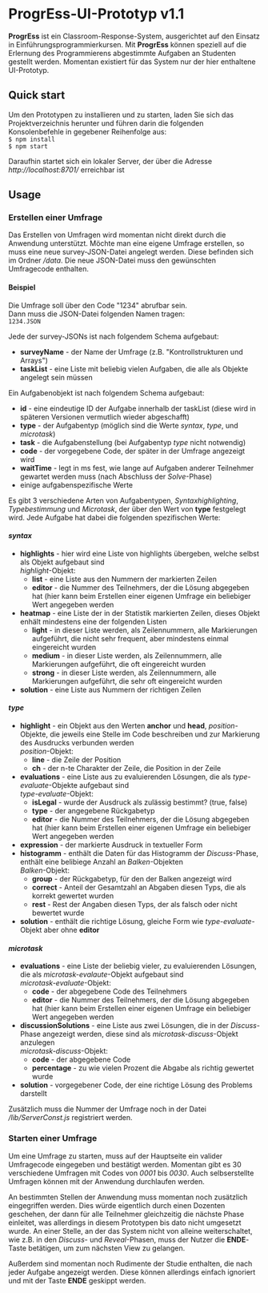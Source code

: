 # ProgrEss-UI-Prototyp v1.1
**ProgrEss** ist ein Classroom-Response-System, ausgerichtet auf den Einsatz in Einführungsprogrammierkursen. Mit **ProgrEss** können speziell auf die Erlernung des Programmierens abgestimmte Aufgaben an Studenten gestellt werden. Momentan existiert für das System nur der hier enthaltene UI-Prototyp.

## Quick start
Um den Prototypen zu installieren und zu starten, laden Sie sich das Projektverzeichnis herunter und führen darin die folgenden Konsolenbefehle in gegebener Reihenfolge aus:  
`$ npm install`  
`$ npm start`
  
Daraufhin startet sich ein lokaler Server, der über die Adresse *http://localhost:8701/* erreichbar ist

## Usage

### Erstellen einer Umfrage
Das Erstellen von Umfragen wird momentan nicht direkt durch die Anwendung unterstützt. Möchte man eine eigene Umfrage erstellen, so muss eine neue survey-JSON-Datei angelegt werden. Diese befinden sich im Ordner */data*. Die neue JSON-Datei muss den gewünschten Umfragecode enthalten.  
#### Beispiel
Die Umfrage soll über den Code "1234" abrufbar sein.  
Dann muss die JSON-Datei folgenden Namen tragen:  
`1234.JSON`  

Jede der survey-JSONs ist nach folgendem Schema aufgebaut:
* **surveyName** - der Name der Umfrage (z.B. "Kontrollstrukturen und Arrays")
* **taskList** - eine Liste mit beliebig vielen Aufgaben, die alle als Objekte angelegt sein müssen

Ein Aufgabenobjekt ist nach folgendem Schema aufgebaut:
* **id** - eine eindeutige ID der Aufgabe innerhalb der taskList (diese wird in späteren Versionen vermutlich wieder abgeschafft)
* **type** - der Aufgabentyp (möglich sind die Werte *syntax*, *type*, und *microtask*)
* **task** - die Aufgabenstellung (bei Aufgabentyp *type* nicht notwendig)
* **code** - der vorgegebene Code, der später in der Umfrage angezeigt wird
* **waitTime** - legt in ms fest, wie lange auf Aufgaben anderer Teilnehmer gewartet werden muss (nach Abschluss der *Solve*-Phase)
* einige aufgabenspezifische Werte

Es gibt 3 verschiedene Arten von Aufgabentypen, *Syntaxhighlighting*, *Typebestimmung* und *Microtask*, der über den Wert von **type** festgelegt wird. Jede Aufgabe hat dabei die folgenden spezifischen Werte:

#### *syntax*
* **highlights** - hier wird eine Liste von highlights übergeben, welche selbst als Objekt aufgebaut sind  
   *highlight*-Objekt:
    - **list** - eine Liste aus den Nummern der markierten Zeilen
    - **editor** - die Nummer des Teilnehmers, der die Lösung abgegeben hat (hier kann beim Erstellen einer eigenen Umfrage ein beliebiger Wert angegeben werden
* **heatmap** - eine Liste der in der Statistik markierten Zeilen, dieses Objekt enhält mindestens eine der folgenden Listen
    - **light** - in dieser Liste werden, als Zeilennummern, alle Markierungen aufgeführt, die nicht sehr frequent, aber mindestens einmal eingereicht wurden
    - **medium** - in dieser Liste werden, als Zeilennummern, alle Markierungen aufgeführt, die oft eingereicht wurden
    - **strong** - in dieser Liste werden, als Zeilennummern, alle Markierungen aufgeführt, die sehr oft eingereicht wurden
* **solution** - eine Liste aus Nummern der richtigen Zeilen

#### *type*
* **highlight** - ein Objekt aus den Werten **anchor** und **head**, *position*-Objekte, die jeweils eine Stelle im Code beschreiben und zur Markierung des Ausdrucks verbunden werden  
  *position*-Objekt:
    - **line** - die Zeile der Position
    - **ch** - der n-te Charakter der Zeile, die Position in der Zeile
* **evaluations** - eine Liste aus zu evaluierenden Lösungen, die als *type-evaluate*-Objekte aufgebaut sind  
  *type-evaluate*-Objekt:
    - **isLegal** - wurde der Ausdruck als zulässig bestimmt? (true, false)
    - **type** - der angegebene Rückgabetyp
    - **editor** - die Nummer des Teilnehmers, der die Lösung abgegeben hat (hier kann beim Erstellen einer eigenen Umfrage ein beliebiger Wert angegeben werden
* **expression** - der markierte Ausdruck in textueller Form
* **histogramm** - enthält die Daten für das Histogramm der *Discuss*-Phase, enthält eine belibiege Anzahl an *Balken*-Objekten  
  *Balken*-Objekt:
    - **group** - der Rückgabetyp, für den der Balken angezeigt wird
    - **correct** - Anteil der Gesamtzahl an Abgaben diesen Typs, die als korrekt gewertet wurden
    - **rest** - Rest der Angaben diesen Typs, der als falsch oder nicht bewertet wurde
* **solution** - enthält die richtige Lösung, gleiche Form wie *type-evaluate*-Objekt aber ohne **editor**

#### *microtask*
* **evaluations** - eine Liste der beliebig vieler, zu evaluierenden Lösungen, die als *microtask-evalaute*-Objekt aufgebaut sind  
  *microtask-evaluate*-Objekt:
    - **code** - der abgegebene Code des Teilnehmers
    - **editor** - die Nummer des Teilnehmers, der die Lösung abgegeben hat (hier kann beim Erstellen einer eigenen Umfrage ein beliebiger Wert angegeben werden
* **discussionSolutions** - eine Liste aus zwei Lösungen, die in der *Discuss*-Phase angezeigt werden, diese sind als *microtask-discuss*-Objekt anzulegen  
  *microtask-discuss*-Objekt:
    - **code** - der abgegebene Code
    - **percentage** - zu wie vielen Prozent die Abgabe als richtig gewertet wurde
* **solution** - vorgegebener Code, der eine richtige Lösung des Problems darstellt

Zusätzlich muss die Nummer der Umfrage noch in der Datei */lib/ServerConst.js* registriert werden.

### Starten einer Umfrage
Um eine Umfrage zu starten, muss auf der Hauptseite ein valider Umfragecode eingegeben und bestätigt werden. Momentan gibt es 30 verschiedene Umfragen mit Codes von *0001* bis *0030*. Auch selbserstellte Umfragen können mit der Anwendung durchlaufen werden.

An bestimmten Stellen der Anwendung muss momentan noch zusätzlich eingegriffen werden. Dies würde eigentlich durch einen Dozenten geschehen, der dann für alle Teilnehmer gleichzeitig die nächste Phase einleitet, was allerdings in diesem Prototypen bis dato nicht umgesetzt wurde. An einer Stelle, an der das System nicht von alleine weiterschaltet, wie z.B. in den *Discuss*- und *Reveal*-Phasen, muss der Nutzer die **ENDE**-Taste betätigen, um zum nächsten View zu gelangen.

Außerdem sind momentan noch Rudimente der Studie enthalten, die nach jeder Aufgabe angezeigt werden. Diese können allerdings einfach ignoriert und mit der Taste **ENDE** geskippt werden.
